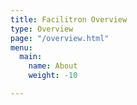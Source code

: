 ```yaml
---
title: Facilitron Overview
type: Overview
page: "/overview.html"
menu:
  main:
    name: About
    weight: -10

---
```

